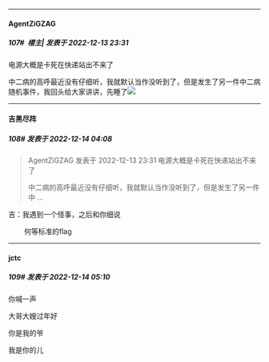 

*****

####  AgentZiGZAG  
##### 107#         楼主| 发表于 2022-12-13 23:31

电源大概是卡死在快递站出不来了

中二病的高呼最近没有仔细听，我就默认当作没听到了，但是发生了另一件中二病随机事件，我回头给大家讲讲，先睡了<img src="https://static.saraba1st.com/image/smiley/face2017/049.png" referrerpolicy="no-referrer">



*****

####  吉黑尽阵  
##### 108#       发表于 2022-12-14 04:08

<blockquote>AgentZiGZAG 发表于 2022-12-13 23:31
电源大概是卡死在快递站出不来了

中二病的高呼最近没有仔细听，我就默认当作没听到了，但是发生了另一件中 ...</blockquote>
吉：我遇到一个怪事，之后和你细说

        何等标准的flag

*****

####  jctc  
##### 109#       发表于 2022-12-14 05:10

你喊一声

大哥大嫂过年好

你是我的爷

我是你的儿

